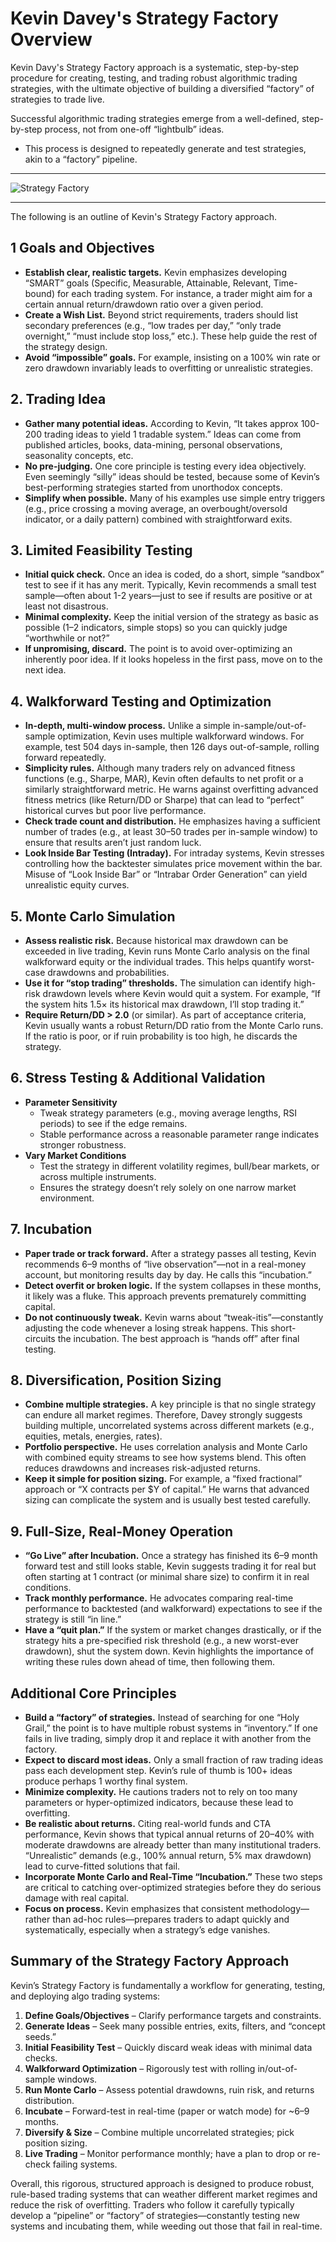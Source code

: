 # Kevin Davey's Strategy Factory Overview

Kevin Davy's Strategy Factory approach is a systematic, step-by-step procedure for creating, testing, and trading robust algorithmic trading strategies, with the ultimate objective of building a diversified “factory” of strategies to trade live.

Successful algorithmic trading strategies emerge from a well-defined, step-by-step process, not from one-off “lightbulb” ideas.
   - This process is designed to repeatedly generate and test strategies, akin to a “factory” pipeline.

---

![Strategy Factory](../imgs/strategy-factory-steps.png)


---

The following is an outline of Kevin's Strategy Factory approach.

## 1 Goals and Objectives
- **Establish clear, realistic targets.** Kevin emphasizes developing “SMART” goals (Specific, Measurable, Attainable, Relevant, Time-bound) for each trading system. For instance, a trader might aim for a certain annual return/drawdown ratio over a given period. 
- **Create a Wish List.** Beyond strict requirements, traders should list secondary preferences (e.g., “low trades per day,” “only trade overnight,” “must include stop loss,” etc.). These help guide the rest of the strategy design.  
- **Avoid “impossible” goals.** For example, insisting on a 100% win rate or zero drawdown invariably leads to overfitting or unrealistic strategies.


## 2. Trading Idea

- **Gather many potential ideas.** According to Kevin, “It takes approx 100-200 trading ideas to yield 1 tradable system.” Ideas can come from published articles, books, data-mining, personal observations, seasonality concepts, etc.  
- **No pre-judging.** One core principle is testing every idea objectively. Even seemingly “silly” ideas should be tested, because some of Kevin’s best-performing strategies started from unorthodox concepts.  
- **Simplify when possible.** Many of his examples use simple entry triggers (e.g., price crossing a moving average, an overbought/oversold indicator, or a daily pattern) combined with straightforward exits.


## 3. Limited Feasibility Testing

- **Initial quick check.** Once an idea is coded, do a short, simple “sandbox” test to see if it has any merit. Typically, Kevin recommends a small test sample—often about 1-2 years—just to see if results are positive or at least not disastrous.  
- **Minimal complexity.** Keep the initial version of the strategy as basic as possible (1–2 indicators, simple stops) so you can quickly judge “worthwhile or not?”  
- **If unpromising, discard.** The point is to avoid over-optimizing an inherently poor idea. If it looks hopeless in the first pass, move on to the next idea.


## 4. Walkforward Testing and Optimization

- **In-depth, multi-window process.** Unlike a simple in-sample/out-of-sample optimization, Kevin uses multiple walkforward windows. For example, test 504 days in-sample, then 126 days out-of-sample, rolling forward repeatedly.  
- **Simplicity rules.** Although many traders rely on advanced fitness functions (e.g., Sharpe, MAR), Kevin often defaults to net profit or a similarly straightforward metric. He warns against overfitting advanced fitness metrics (like Return/DD or Sharpe) that can lead to “perfect” historical curves but poor live performance.  
- **Check trade count and distribution.** He emphasizes having a sufficient number of trades (e.g., at least 30–50 trades per in-sample window) to ensure that results aren’t just random luck.  
- **Look Inside Bar Testing (Intraday).** For intraday systems, Kevin stresses controlling how the backtester simulates price movement within the bar. Misuse of “Look Inside Bar” or “Intrabar Order Generation” can yield unrealistic equity curves.


## 5. Monte Carlo Simulation

- **Assess realistic risk.** Because historical max drawdown can be exceeded in live trading, Kevin runs Monte Carlo analysis on the final walkforward equity or the individual trades. This helps quantify worst-case drawdowns and probabilities.  
- **Use it for “stop trading” thresholds.** The simulation can identify high-risk drawdown levels where Kevin would quit a system. For example, “If the system hits 1.5× its historical max drawdown, I’ll stop trading it.”  
- **Require Return/DD > 2.0** (or similar). As part of acceptance criteria, Kevin usually wants a robust Return/DD ratio from the Monte Carlo runs. If the ratio is poor, or if ruin probability is too high, he discards the strategy.


## 6. Stress Testing & Additional Validation
- **Parameter Sensitivity**  
  - Tweak strategy parameters (e.g., moving average lengths, RSI periods) to see if the edge remains.  
  - Stable performance across a reasonable parameter range indicates stronger robustness.  
- **Vary Market Conditions**  
  - Test the strategy in different volatility regimes, bull/bear markets, or across multiple instruments.  
  - Ensures the strategy doesn’t rely solely on one narrow market environment.


## 7. Incubation

- **Paper trade or track forward.** After a strategy passes all testing, Kevin recommends 6–9 months of “live observation”—not in a real-money account, but monitoring results day by day. He calls this “incubation.”  
- **Detect overfit or broken logic.** If the system collapses in these months, it likely was a fluke. This approach prevents prematurely committing capital.  
- **Do not continuously tweak.** Kevin warns about “tweak-itis”—constantly adjusting the code whenever a losing streak happens. This short-circuits the incubation. The best approach is “hands off” after final testing.


## 8. Diversification, Position Sizing

- **Combine multiple strategies.** A key principle is that no single strategy can endure all market regimes. Therefore, Davey strongly suggests building multiple, uncorrelated systems across different markets (e.g., equities, metals, energies, rates).  
- **Portfolio perspective.** He uses correlation analysis and Monte Carlo with combined equity streams to see how systems blend. This often reduces drawdowns and increases risk-adjusted returns.  
- **Keep it simple for position sizing.** For example, a “fixed fractional” approach or “X contracts per $Y of capital.” He warns that advanced sizing can complicate the system and is usually best tested carefully.


## 9. Full-Size, Real-Money Operation

- **“Go Live” after Incubation.** Once a strategy has finished its 6–9 month forward test and still looks stable, Kevin suggests trading it for real but often starting at 1 contract (or minimal share size) to confirm it in real conditions.  
- **Track monthly performance.** He advocates comparing real-time performance to backtested (and walkforward) expectations to see if the strategy is still “in line.”  
- **Have a “quit plan.”** If the system or market changes drastically, or if the strategy hits a pre-specified risk threshold (e.g., a new worst-ever drawdown), shut the system down. Kevin highlights the importance of writing these rules down ahead of time, then following them.


## Additional Core Principles

- **Build a “factory” of strategies.** Instead of searching for one “Holy Grail,” the point is to have multiple robust systems in “inventory.” If one fails in live trading, simply drop it and replace it with another from the factory.  
- **Expect to discard most ideas.** Only a small fraction of raw trading ideas pass each development step. Kevin’s rule of thumb is 100+ ideas produce perhaps 1 worthy final system.  
- **Minimize complexity.** He cautions traders not to rely on too many parameters or hyper-optimized indicators, because these lead to overfitting.  
- **Be realistic about returns.** Citing real-world funds and CTA performance, Kevin shows that typical annual returns of 20–40% with moderate drawdowns are already better than many institutional traders. “Unrealistic” demands (e.g., 100% annual return, 5% max drawdown) lead to curve-fitted solutions that fail.  
- **Incorporate Monte Carlo and Real-Time “Incubation.”** These two steps are critical to catching over-optimized strategies before they do serious damage with real capital.  
- **Focus on process.** Kevin emphasizes that consistent methodology—rather than ad-hoc rules—prepares traders to adapt quickly and systematically, especially when a strategy’s edge vanishes.


## Summary of the Strategy Factory Approach

Kevin’s Strategy Factory is fundamentally a workflow for generating, testing, and deploying algo trading systems:
1. **Define Goals/Objectives** – Clarify performance targets and constraints.
2. **Generate Ideas** – Seek many possible entries, exits, filters, and “concept seeds.”
3. **Initial Feasibility Test** – Quickly discard weak ideas with minimal data checks.
4. **Walkforward Optimization** – Rigorously test with rolling in/out-of-sample windows.
5. **Run Monte Carlo** – Assess potential drawdowns, ruin risk, and returns distribution.
6. **Incubate** – Forward-test in real-time (paper or watch mode) for ~6–9 months.
7. **Diversify & Size** – Combine multiple uncorrelated strategies; pick position sizing.
8. **Live Trading** – Monitor performance monthly; have a plan to drop or re-check failing systems.

Overall, this rigorous, structured approach is designed to produce robust, rule-based trading systems that can weather different market regimes and reduce the risk of overfitting. Traders who follow it carefully typically develop a “pipeline” or “factory” of strategies—constantly testing new systems and incubating them, while weeding out those that fail in real-time.  